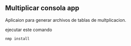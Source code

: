 ## Multiplicar consola app

Aplicaion para generar archivos de tablas de multplicacion.

ejecutar este comando
```
nmp install
``` 
